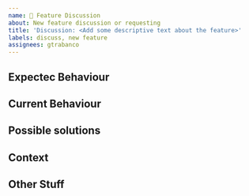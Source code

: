 ```yaml
---
name: 🔭 Feature Discussion
about: New feature discussion or requesting
title: 'Discussion: <Add some descriptive text about the feature>'
labels: discuss, new feature
assignees: gtrabanco
---
```


## Expectec Behaviour
<!-- The behaviour you are interested in -->

## Current Behaviour
<!-- How difficult is to reproduce this behaviour now -->

## Possible solutions
<!-- Idead to implement this feature -->

## Context
<!-- What are you trying to accomplish? -->
<!-- Providing context helps us come up with a solution that is most useful in the real world -->

## Other Stuff
<!-- Other things you want to say about the feature you are proposing -->
